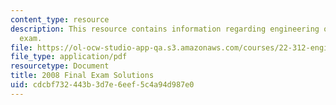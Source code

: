 ```yaml
---
content_type: resource
description: This resource contains information regarding engineering of nuclear reactors
  exam.
file: https://ol-ocw-studio-app-qa.s3.amazonaws.com/courses/22-312-engineering-of-nuclear-reactors-fall-2015/cdcbf732443b3d7e6eef5c4a94d987e0_MIT22_312F15_final_2008Sol.pdf
file_type: application/pdf
resourcetype: Document
title: 2008 Final Exam Solutions
uid: cdcbf732-443b-3d7e-6eef-5c4a94d987e0
---
```


